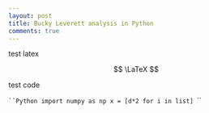 ```yaml
---
layout: post
title: Bucky Leverett analysis in Python
comments: true
---
```

test latex 

$$ \LaTeX $$

test code

`​``Python
import numpy as np
x = [d*2 for i in list]
`​``